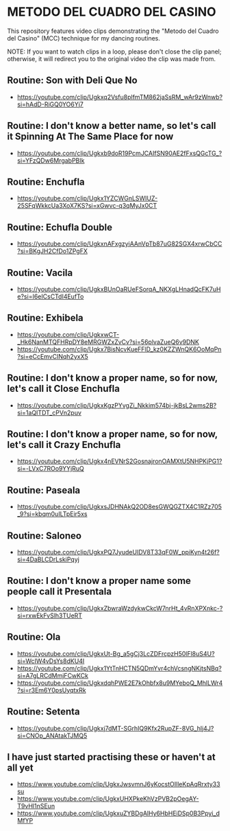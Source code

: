 # METODO DEL CUADRO DEL CASINO
This repository features video clips demonstrating the "Metodo del Cuadro del Casino" (MCC) technique for my dancing routines.

NOTE: If you want to watch clips in a loop, please don't close the clip panel; otherwise, it will redirect you to the original video the clip was made from.

## Routine: Son with Deli Que No
* https://youtube.com/clip/Ugkxq2Vsfu8plfmTM862jaSsRM_wAr9zWnwb?si=hAdD-RiGQ0YO6Yj7

## Routine: I don't know a better name, so let's call it Spinning At The Same Place for now
* https://youtube.com/clip/Ugkxb9doR19PcmJCAIfSN90AE2fFxsQGcTG_?si=YFzQDw6MrgabPBIk

## Routine: Enchufla
* https://youtube.com/clip/Ugkx1YZCWGnLSWIUZ-25SFqWkkcUa3XoX7KS?si=xGwvc-q3qMyJx0CT

## Routine: Echufla Double
* https://youtube.com/clip/UgkxnAFxgzyiAAnVpTb87uG82SGX4xrwCbCC?si=BKgJH2CfDo1ZPgFX

## Routine: Vacila
* https://youtube.com/clip/UgkxBUnOaRUeFSorqA_NKXgLHnadQcFK7uHe?si=I6eICsCTdI4EufTo

## Routine: Exhibela
* https://youtube.com/clip/UgkxwCT-_Hk6NanMTQFHRpDY8eMRGWZxZvCv?si=56plvaZueQ6v9DNK
* https://youtube.com/clip/Ugkx7BisNcvKueFFlD_kz0KZZWnQK6OoMqPn?si=eCcEmvCINqh2yxX5

## Routine: I don't know a proper name, so for now, let's call it Close Enchufla
* https://youtube.com/clip/UgkxKgzPYvgZi_Nkkim574bj-jkBsL2wms2B?si=1aQITDT_cPVn2puv

## Routine: I don't know a proper name, so for now, let's call it Crazy Enchufla
* https://youtube.com/clip/Ugkx4nEVNrS2GosnajronOAMXtU5NHPKjPG1?si=-LVxC7ROo9YYjRuQ

## Routine: Paseala
* https://youtube.com/clip/UgkxsJDHNAkQ2OD8esGWQGZTX4C1RZz705_9?si=kbqm0uILTpEir5xs

## Routine: Saloneo
* https://youtube.com/clip/UgkxPQ7JyudeUIDV8T33qF0W_ppiKyn4t26f?si=4DaBLCDrLskiPqyj

## Routine: I don't know a proper name some people call it Presentala
* https://youtube.com/clip/UgkxZbwraWzdykwCkcW7nrHt_4vRnXPXnkc-?si=rxwEkFvSlh3TUeRT

## Routine: Ola
* https://youtube.com/clip/UgkxUt-Bg_a5gCj3LcZDFrcpzH50lFl8uS4U?si=WcIW4vDsYs8dKU4I
* https://youtube.com/clip/Ugkx1YtTnHCTN5QDmYvr4chVcsngNKjtsNBq?si=A7gLRCdMmjFCwKCk
* https://youtube.com/clip/UgkxdqhPWE2E7kOhbfx8u9MYeboQ_MhlLWr4?si=r3Em6Y0psUyqtxRk

## Routine: Setenta 
* https://youtube.com/clip/Ugkxj7dMT-SGrhIQ9Kfx2RupZF-8VG_hlj4J?si=CNOp_ANAtakTJMQ5

## I have just started practising these or haven't at all yet
* https://www.youtube.com/clip/UgkxJwsvmnJ6yKocstOIlleKpAqRrxty33su
* https://www.youtube.com/clip/UgkxUHXPkeKhVzPVB2pOegAY-T9vHl1nSEun
* https://www.youtube.com/clip/UgkxuZYBDgAlHy6HbHEiDSp0B3Ppyi_dMfYP
